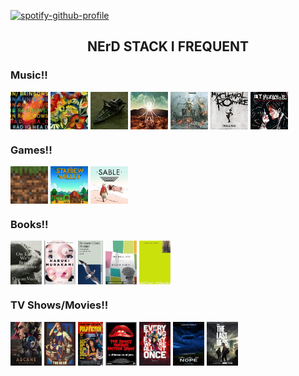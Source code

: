 [![spotify-github-profile](https://spotify-github-profile.kittinanx.com/api/view?uid=31zucmt2i6zwpqump5tcn6v73pie&cover_image=true&theme=natemoo-re&show_offline=true&background_color=121212&interchange=true&bar_color=53b14f&bar_color_cover=true)](https://spotify-github-profile.kittinanx.com/api/view?uid=31zucmt2i6zwpqump5tcn6v73pie&redirect=true)
<h2 align="center">NErD STACK I FREQUENT</h2>
<h3 align="left">Music!!</h3>
<p align="left">
<a href="https://open.spotify.com/album/5vkqYmiPBYLaalcmjujWxK?si=22edeeef09e34376"><img align="center" src="./radiohead.jpg" alt="inrainbows" height="60" width="60" /></a>
<a href="https://open.spotify.com/album/2Qt8Z1LB3Fsrf6nhBNsvUJ?si=9ONajbChSpKkSwAaEWMDCg"><img align="center" src="./songs.jpeg" alt="adrianne" height="60" width="60" /></a>
<a href="https://open.spotify.com/album/5Am1LFOFRwS94TaVzrFQwZ?si=babe9d70882b4e3d"><img align="center" src="/jaws.jpeg" alt="jaws" height="60" width="60" /></a>
<a href="https://open.spotify.com/album/2wPnKggTK3QhYAKL7Q0vvr?si=e215f390b7c44bc4"><img align="center" src="./danger.jpeg" alt="danger" height="60" width="60" /></a>
<a href="https://open.spotify.com/album/1Vg5v9M0afj5sIl1ndRXzy"><img align="center" src="./kickii.jpeg" alt="kickii" height="60" width="60" /></a>
<a href="https://open.spotify.com/album/0FZK97MXMm5mUQ8mtudjuK?si=3671f8bb45aa4ff3"><img align="center" src="./tbp.jpeg" alt="blackparade" height="60" width="60" /></a>
<a href="https://open.spotify.com/album/3DuiGV3J09SUhvp8gqNx8h?si=e407cf1f37854d7c"><img align="center" src="./revenge.jpeg" alt="revenge" height="60" width="60" /></a>
</p>
<h3 align="left">Games!!</h3>
<p align="left">
  <img align="center" src="./mc.jpeg" alt="minecraft" height="60" width="60" />
  <img align="center" src="./stardew.jpeg" alt="stardew" height="60" width="60" />
  <img align="center" src="./sable.jpeg" alt="sable" height="60" width="60" />
</p>
<h3 align="left">Books!!</h3>
<p align="left">
  <a href="https://www.goodreads.com/book/show/41880609-on-earth-we-re-briefly-gorgeous"><img align="center" src="./onearth.jpg" alt="onearth" height="70" width="50" /></a>
  <a href="https://www.goodreads.com/book/show/10357575-1q84"><img align="center" src="./1q84.jpg" alt="1q84" height="70" width="50" /></a>
  <a href="https://www.goodreads.com/book/show/24861.Demian_Die_Geschichte_von_Emil_Sinclairs_Jugend"><img align="center" src="./demian.jpg" alt="demian" height="70" width="40" /></a>
  <a href="https://www.goodreads.com/book/show/6514.The_Bell_Jar"><img align="center" src="./belljar.jpg" alt="belljar" height="70" width="50" /></a>
  <a href="https://www.goodreads.com/book/show/22628.The_Perks_of_Being_a_Wallflower"><img align="center" src="./perks.jpg" alt="perks" height="70" width="50" /></a>
</p>
<h3 align="left">TV Shows/Movies!!</h3>
<p align="left">
  <a href="https://www.imdb.com/title/tt11126994/"><img align="center" src="./arcane.jpg" alt="arcane" height="70" width="50" /></a>
  <a href="https://www.imdb.com/title/tt14452776/"><img align="center" src="./bear.jpg" alt="thebear" height="70" width="50" /></a>
  <a href="https://www.imdb.com/title/tt0110912/"><img align="center" src="./pulp.jpg" alt="pulp" height="70" width="40" /></a>
  <a href="https://www.imdb.com/title/tt0073629/"><img align="center" src="./rocky.jpeg" alt="rocky" height="70" width="50" /></a>
  <a href="https://www.imdb.com/title/tt6710474/"><img align="center" src="./eeaao.jpg" alt="eeaao" height="70" width="50" /></a>
  <a href="https://www.imdb.com/title/tt10954984/"><img align="center" src="./nope.jpg" alt="nope" height="70" width="50" /></a>
  <a href="https://www.imdb.com/title/tt3581920/"><img align="center" src="./tlou.jpg" alt="tlou" height="70" width="50" /></a>
</p>
